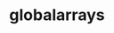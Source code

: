 ---
title: "globalarrays"
layout: cache
categories: [package, develop-2025-05-18]
meta: {"compilers": ["cce@18.0.0", "gcc@11.4.0", "intel-oneapi-compilers@2025.1.0"], "num_specs": 3, "num_specs_by_stack": {"e4s": 1, "e4s-cray-rhel": 1, "e4s-oneapi": 1, "root": 3}, "oss": ["rhel8", "ubuntu22.04"], "platforms": ["linux"], "stacks": ["e4s", "e4s-cray-rhel", "e4s-oneapi", "root"], "targets": ["x86_64_v3"], "versions": ["5.8.2"]}
spec_details: [{"compiler": "cce@18.0.0", "hash": "luhljgpvto35slc4h5z66wreejm4a6ce", "os": "rhel8", "platform": "linux", "size": "-", "stacks": ["e4s-cray-rhel", "root"], "target": "x86_64_v3", "variants": ["armci=mpi-ts", "build_system=autotools", "~cxx", "~scalapack"], "versions": ["5.8.2"]}, {"compiler": "intel-oneapi-compilers@2025.1.0", "hash": "pyrvrtslqsmwaqkmlwujogrvz4xncj7o", "os": "ubuntu22.04", "platform": "linux", "size": "-", "stacks": ["e4s-oneapi", "root"], "target": "x86_64_v3", "variants": ["armci=mpi-ts", "build_system=autotools", "~cxx", "~scalapack"], "versions": ["5.8.2"]}, {"compiler": "gcc@11.4.0", "hash": "zcww5mt3aibbud4dnq2tgjccfmqur6my", "os": "ubuntu22.04", "platform": "linux", "size": "-", "stacks": ["e4s", "root"], "target": "x86_64_v3", "variants": ["armci=mpi-ts", "build_system=autotools", "~cxx", "~scalapack"], "versions": ["5.8.2"]}]
---